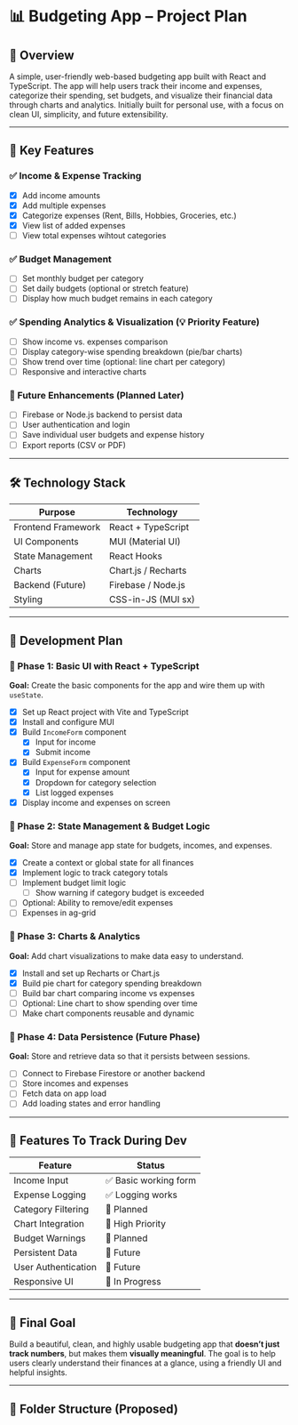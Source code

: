 # 📊 Budgeting App – Project Plan

## 🧠 Overview

A simple, user-friendly web-based budgeting app built with React and TypeScript. The app will help users track their income and expenses, categorize their spending, set budgets, and visualize their financial data through charts and analytics. Initially built for personal use, with a focus on clean UI, simplicity, and future extensibility.

---

## 🔑 Key Features

### ✅ Income & Expense Tracking
- [x] Add income amounts
- [x] Add multiple expenses
- [x] Categorize expenses (Rent, Bills, Hobbies, Groceries, etc.)
- [x] View list of added expenses
- [ ] View total expenses wihtout categories

### ✅ Budget Management
- [ ] Set monthly budget per category
- [ ] Set daily budgets (optional or stretch feature)
- [ ] Display how much budget remains in each category

### ✅ Spending Analytics & Visualization (💡 **Priority Feature**)
- [ ] Show income vs. expenses comparison
- [ ] Display category-wise spending breakdown (pie/bar charts)
- [ ] Show trend over time (optional: line chart per category)
- [ ] Responsive and interactive charts

### 🚀 Future Enhancements (Planned Later)
- [ ] Firebase or Node.js backend to persist data
- [ ] User authentication and login
- [ ] Save individual user budgets and expense history
- [ ] Export reports (CSV or PDF)

---

## 🛠️ Technology Stack

| Purpose              | Technology           |
|----------------------|----------------------|
| Frontend Framework   | React + TypeScript   |
| UI Components        | MUI (Material UI)    |
| State Management     | React Hooks          |
| Charts               | Chart.js / Recharts  |
| Backend (Future)     | Firebase / Node.js   |
| Styling              | CSS-in-JS (MUI sx)   |

---

## 📅 Development Plan

### 📍 Phase 1: Basic UI with React + TypeScript
**Goal:** Create the basic components for the app and wire them up with `useState`.

- [x] Set up React project with Vite and TypeScript
- [x] Install and configure MUI
- [x] Build `IncomeForm` component
  - [x] Input for income
  - [x] Submit income
- [x] Build `ExpenseForm` component
  - [x] Input for expense amount
  - [x] Dropdown for category selection
  - [x] List logged expenses
- [x] Display income and expenses on screen

### 📍 Phase 2: State Management & Budget Logic
**Goal:** Store and manage app state for budgets, incomes, and expenses.

- [x] Create a context or global state for all finances
- [x] Implement logic to track category totals
- [ ] Implement budget limit logic
  - [ ] Show warning if category budget is exceeded
- [ ] Optional: Ability to remove/edit expenses
- [ ] Expenses in ag-grid

### 📍 Phase 3: Charts & Analytics
**Goal:** Add chart visualizations to make data easy to understand.

- [x] Install and set up Recharts or Chart.js
- [x] Build pie chart for category spending breakdown
- [ ] Build bar chart comparing income vs expenses
- [ ] Optional: Line chart to show spending over time
- [ ] Make chart components reusable and dynamic

### 📍 Phase 4: Data Persistence (Future Phase)
**Goal:** Store and retrieve data so that it persists between sessions.

- [ ] Connect to Firebase Firestore or another backend
- [ ] Store incomes and expenses
- [ ] Fetch data on app load
- [ ] Add loading states and error handling

---

## 📌 Features To Track During Dev

| Feature                     | Status   |
|-----------------------------|----------|
| Income Input                | ✅ Basic working form |
| Expense Logging             | ✅ Logging works |
| Category Filtering          | 🔲 Planned |
| Chart Integration           | 🔲 High Priority |
| Budget Warnings             | 🔲 Planned |
| Persistent Data             | 🔲 Future |
| User Authentication         | 🔲 Future |
| Responsive UI               | 🔲 In Progress |

---

## 🎯 Final Goal

Build a beautiful, clean, and highly usable budgeting app that **doesn’t just track numbers**, but makes them **visually meaningful**. The goal is to help users clearly understand their finances at a glance, using a friendly UI and helpful insights.

---

## 📂 Folder Structure (Proposed)

